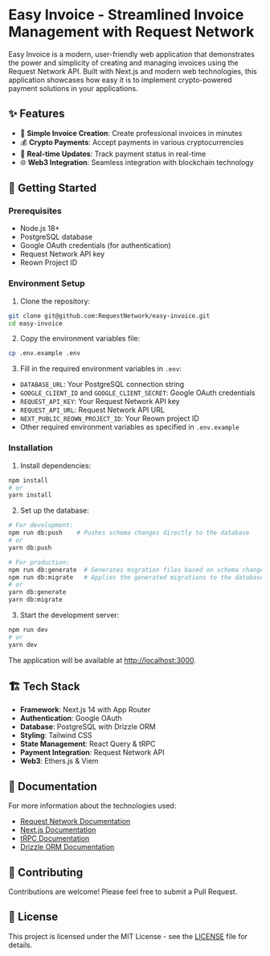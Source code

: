# Easy Invoice - Streamlined Invoice Management with Request Network

Easy Invoice is a modern, user-friendly web application that demonstrates the power and simplicity of creating and managing invoices using the Request Network API. Built with Next.js and modern web technologies, this application showcases how easy it is to implement crypto-powered payment solutions in your applications.

## ✨ Features

- 🧾 **Simple Invoice Creation**: Create professional invoices in minutes
- 💰 **Crypto Payments**: Accept payments in various cryptocurrencies
- 🔄 **Real-time Updates**: Track payment status in real-time
- 🌐 **Web3 Integration**: Seamless integration with blockchain technology

## 🚀 Getting Started

### Prerequisites

- Node.js 18+
- PostgreSQL database
- Google OAuth credentials (for authentication)
- Request Network API key
- Reown Project ID

### Environment Setup

1. Clone the repository:

```bash
git clone git@github.com:RequestNetwork/easy-invoice.git
cd easy-invoice
```

2. Copy the environment variables file:

```bash
cp .env.example .env
```

3. Fill in the required environment variables in `.env`:

- `DATABASE_URL`: Your PostgreSQL connection string
- `GOOGLE_CLIENT_ID` and `GOOGLE_CLIENT_SECRET`: Google OAuth credentials
- `REQUEST_API_KEY`: Your Request Network API key
- `REQUEST_API_URL`: Request Network API URL
- `NEXT_PUBLIC_REOWN_PROJECT_ID`: Your Reown project ID
- Other required environment variables as specified in `.env.example`

### Installation

1. Install dependencies:

```bash
npm install
# or
yarn install
```

2. Set up the database:

```bash
# For development:
npm run db:push    # Pushes schema changes directly to the database
# or
yarn db:push

# For production:
npm run db:generate  # Generates migration files based on schema changes
npm run db:migrate   # Applies the generated migrations to the database
# or
yarn db:generate
yarn db:migrate
```

3. Start the development server:

```bash
npm run dev
# or
yarn dev
```

The application will be available at [http://localhost:3000](http://localhost:3000).

## 🏗️ Tech Stack

- **Framework**: Next.js 14 with App Router
- **Authentication**: Google OAuth
- **Database**: PostgreSQL with Drizzle ORM
- **Styling**: Tailwind CSS
- **State Management**: React Query & tRPC
- **Payment Integration**: Request Network API
- **Web3**: Ethers.js & Viem

## 📖 Documentation

For more information about the technologies used:

- [Request Network Documentation](https://docs.request.network/)
- [Next.js Documentation](https://nextjs.org/docs)
- [tRPC Documentation](https://trpc.io/)
- [Drizzle ORM Documentation](https://orm.drizzle.team/)

## 🤝 Contributing

Contributions are welcome! Please feel free to submit a Pull Request.

## 📝 License

This project is licensed under the MIT License - see the [LICENSE](LICENSE) file for details.
